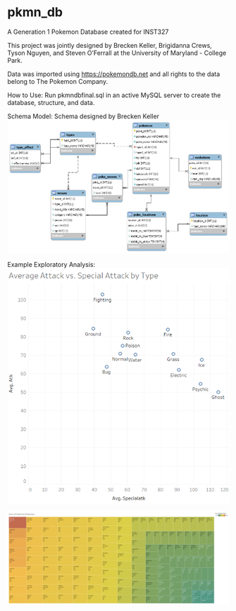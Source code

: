 # pkmn_db
A Generation 1 Pokemon Database created for INST327

This project was jointly designed by Brecken Keller, Brigidanna Crews, Tyson Nguyen, and Steven O’Ferrall at the University of Maryland - College Park.

Data was imported using https://pokemondb.net and all rights to the data belong to The Pokemon Company. 

How to Use:
Run pkmndbfinal.sql in an active MySQL server to create the database, structure, and data.

Schema Model:
Schema designed by Brecken Keller
![Schema](modelpng.png)

Example Exploratory Analysis:
![Average Attack vs Special Attack by Type](Graph.png)

![Sum of Base Pokemon Stats](fullsize.png)
